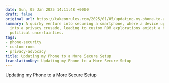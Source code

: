 ```yaml
---
date: Sun, 05 Jan 2025 14:11:48 +0000
draft: false
original_url: https://takeonrules.com/2025/01/05/updating-my-phone-to-a-more-secure-setup/
summary: A quirky venture into securing a smartphone, where a device upgrade transforms
  into a privacy crusade, leading to custom ROM explorations amidst a backdrop of
  political uncertainties.
tags:
- phone-security
- custom-roms
- privacy-advocacy
title: Updating my Phone to a More Secure Setup
translationKey: Updating my Phone to a More Secure Setup
---
```


Updating my Phone to a More Secure Setup